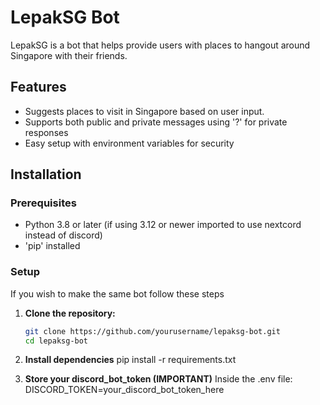 # LepakSG Bot
 LepakSG is a bot that helps provide users with places to hangout around Singapore with their friends. 

## Features
- Suggests places to visit in Singapore based on user input.
- Supports both public and private messages using '?' for private responses
- Easy setup with environment variables for security

## Installation

### Prerequisites
- Python 3.8 or later (if using 3.12 or newer imported to use nextcord instead of discord)
- 'pip' installed

### Setup
If you wish to make the same bot follow these steps

1. **Clone the repository:**  
   ```sh
   git clone https://github.com/yourusername/lepaksg-bot.git
   cd lepaksg-bot

2. **Install dependencies**
    pip install -r requirements.txt

3. **Store your discord_bot_token (IMPORTANT)** 
    Inside the .env file:
    DISCORD_TOKEN=your_discord_bot_token_here

